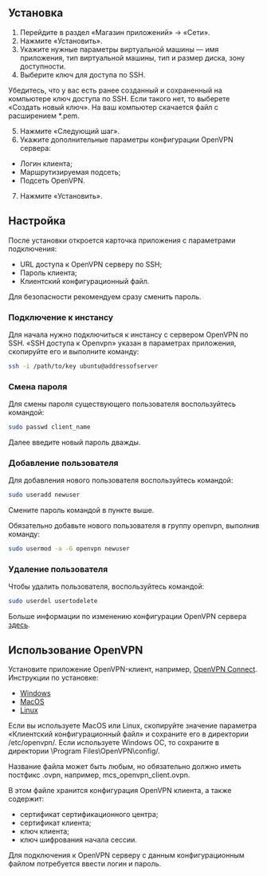 ## Установка

1. Перейдите в раздел «Магазин приложений» → «Сети».
2. Нажмите «Установить».
3. Укажите нужные параметры виртуальной машины — имя приложения, тип виртуальной машины, тип и размер диска, зону доступности.
4. Выберите ключ для доступа по SSH.

<warn>
Убедитесь, что у вас есть ранее созданный и сохраненный на компьютере ключ доступа по SSH. Если такого нет, то выберете «Создать новый ключ». На ваш компьютер скачается файл с расширением *.pem.
</warn>

5. Нажмите «Следующий шаг».
6. Укажите дополнительные параметры конфигурации OpenVPN сервера:

- Логин клиента;
- Маршрутизируемая подсеть;
- Подсеть OpenVPN.

7. Нажмите «Установить».

## Настройка

После установки откроется карточка приложения с параметрами подключения:

- URL доступа к OpenVPN серверу по SSH;
- Пароль клиента;
- Клиентский конфигурационный файл.

<info>

Для безопасности рекомендуем сразу сменить пароль.

</info>

### Подключение к инстансу

Для начала нужно подключиться к инстансу с сервером OpenVPN по SSH. «SSH доступа к Openvpn» указан в параметрах приложения, скопируйте его и выполните команду:

```bash
ssh -i /path/to/key ubuntu@addressofserver
```

### Смена пароля

Для смены пароля существующего пользователя воспользуйтесь командой:

```bash
sudo passwd client_name
```

Далее введите новый пароль дважды.

### Добавление пользователя

Для добавления нового пользователя воспользуйтесь командой:

```bash
sudo useradd newuser
```

Смените пароль командой в пункте выше.

Обязательно добавьте нового пользователя в группу openvpn, выполнив команду:

```bash
sudo usermod -a -G openvpn newuser
```

### Удаление пользователя

Чтобы удалить пользователя, воспользуйтесь командой:

```bash
sudo userdel usertodelete
```

Больше информации по изменению конфигурации OpenVPN сервера [здесь](https://openvpn.net/community-resources/expanding-the-scope-of-the-vpn-to-include-additional-machines-on-either-the-client-or-server-subnet/).

## Использование OpenVPN

Установите приложение OpenVPN-клиент, например, [OpenVPN Connect](https://openvpn.net/vpn-client/).
Инструкции по установке:

- [Windows](https://openvpn.net/client-connect-vpn-for-windows/)
- [MacOS](https://openvpn.net/client-connect-vpn-for-mac-os/)
- [Linux](https://openvpn.net/openvpn-client-for-linux/)

Если вы используете MacOS или Linux, скопируйте значение параметра «Клиентский конфигурационный файл» и сохраните его в директории /etc/openvpn/. Если используете Windows ОС, то сохраните в директории \Program Files\OpenVPN\config\/.

Название файла может быть любым, но обязательно должно иметь постфикс .ovpn, например, mcs_openvpn_client.ovpn.

В этом файле хранится конфигурация OpenVPN клиента, а также содержит:

- сертификат сертификационного центра;
- сертификат клиента;
- ключ клиента;
- ключ шифрования начала сессии.

Для подключения к OpenVPN серверу с данным конфигурационным файлом потребуется ввести логин и пароль.
